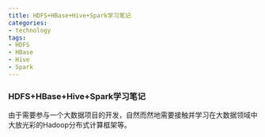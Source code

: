 ```yaml
---
title: HDFS+HBase+Hive+Spark学习笔记
categories: 
- technology
tags:
- HDFS
- HBase
- Hive
- Spark
---
```



### HDFS+HBase+Hive+Spark学习笔记
  由于需要参与一个大数据项目的开发，自然而然地需要接触并学习在大数据领域中大放光彩的Hadoop分布式计算框架等。
